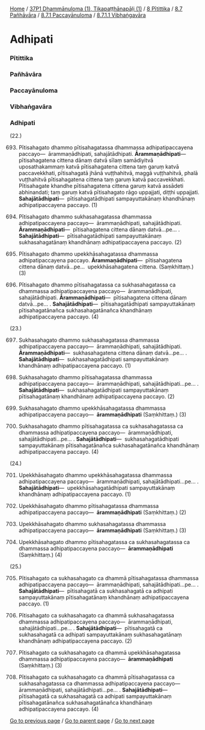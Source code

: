 
[Home](/) / [37P1 Dhammānuloma (1), Tikapaṭṭhānapāḷi (1)](/tipitaka/37P1.md) / [8 Pītittika](/tipitaka/37P1/8.md) / [8.7 Pañhāvāra](/tipitaka/37P1/8/8.7.md) / [8.7.1 Paccayānuloma](/tipitaka/37P1/8/8.7/8.7.1.md) / [8.7.1.1 Vibhaṅgavāra](/tipitaka/37P1/8/8.7/8.7.1/8.7.1.1.md)

# Adhipati

### Pītittika

### Pañhāvāra

### Paccayānuloma

### Vibhaṅgavāra

### Adhipati

(22.)

693. Pītisahagato dhammo pītisahagatassa dhammassa adhipatipaccayena paccayo—  ārammaṇādhipati, sahajātādhipati. **Ārammaṇādhipati**—  pītisahagatena cittena dānaṃ datvā sīlaṃ samādiyitvā uposathakammaṃ katvā pītisahagatena cittena taṃ garuṃ katvā paccavekkhati, pītisahagatā jhānā vuṭṭhahitvā, maggā vuṭṭhahitvā, phalā vuṭṭhahitvā pītisahagatena cittena taṃ garuṃ katvā paccavekkhati. Pītisahagate khandhe pītisahagatena cittena garuṃ katvā assādeti abhinandati; taṃ garuṃ katvā pītisahagato rāgo uppajjati, diṭṭhi uppajjati. **Sahajātādhipati**—  pītisahagatādhipati sampayuttakānaṃ khandhānaṃ adhipatipaccayena paccayo. (1)

694. Pītisahagato dhammo sukhasahagatassa dhammassa adhipatipaccayena paccayo—  ārammaṇādhipati, sahajātādhipati. **Ārammaṇādhipati**—  pītisahagatena cittena dānaṃ datvā…pe… . **Sahajātādhipati**—  pītisahagatādhipati sampayuttakānaṃ sukhasahagatānaṃ khandhānaṃ adhipatipaccayena paccayo. (2)

695. Pītisahagato dhammo upekkhāsahagatassa dhammassa adhipatipaccayena paccayo. **Ārammaṇādhipati**—  pītisahagatena cittena dānaṃ datvā…pe…  upekkhāsahagatena cittena. (Saṃkhittaṃ.) (3)

696. Pītisahagato dhammo pītisahagatassa ca sukhasahagatassa ca dhammassa adhipatipaccayena paccayo—  ārammaṇādhipati, sahajātādhipati. **Ārammaṇādhipati**—  pītisahagatena cittena dānaṃ datvā…pe… . **Sahajātādhipati**—  pītisahagatādhipati sampayuttakānaṃ pītisahagatānañca sukhasahagatānañca khandhānaṃ adhipatipaccayena paccayo. (4)

(23.)

697. Sukhasahagato dhammo sukhasahagatassa dhammassa adhipatipaccayena paccayo—  ārammaṇādhipati, sahajātādhipati. **Ārammaṇādhipati**—  sukhasahagatena cittena dānaṃ datvā…pe… . **Sahajātādhipati**—  sukhasahagatādhipati sampayuttakānaṃ khandhānaṃ adhipatipaccayena paccayo. (1)

698. Sukhasahagato dhammo pītisahagatassa dhammassa adhipatipaccayena paccayo—  ārammaṇādhipati, sahajātādhipati…pe… . **Sahajātādhipati**—  sukhasahagatādhipati sampayuttakānaṃ pītisahagatānaṃ khandhānaṃ adhipatipaccayena paccayo. (2)

699. Sukhasahagato dhammo upekkhāsahagatassa dhammassa adhipatipaccayena paccayo—  **ārammaṇādhipati** (Saṃkhittaṃ.) (3)

700. Sukhasahagato dhammo pītisahagatassa ca sukhasahagatassa ca dhammassa adhipatipaccayena paccayo—  ārammaṇādhipati, sahajātādhipati…pe… . **Sahajātādhipati**—  sukhasahagatādhipati sampayuttakānaṃ pītisahagatānañca sukhasahagatānañca khandhānaṃ adhipatipaccayena paccayo. (4)

(24.)

701. Upekkhāsahagato dhammo upekkhāsahagatassa dhammassa adhipatipaccayena paccayo—  ārammaṇādhipati, sahajātādhipati…pe… . **Sahajātādhipati**—  upekkhāsahagatādhipati sampayuttakānaṃ khandhānaṃ adhipatipaccayena paccayo. (1)

702. Upekkhāsahagato dhammo pītisahagatassa dhammassa adhipatipaccayena paccayo—  **ārammaṇādhipati** (Saṃkhittaṃ.) (2)

703. Upekkhāsahagato dhammo sukhasahagatassa dhammassa adhipatipaccayena paccayo—  **ārammaṇādhipati** (Saṃkhittaṃ.) (3)

704. Upekkhāsahagato dhammo pītisahagatassa ca sukhasahagatassa ca dhammassa adhipatipaccayena paccayo—  **ārammaṇādhipati** (Saṃkhittaṃ.) (4)

(25.)

705. Pītisahagato ca sukhasahagato ca dhammā pītisahagatassa dhammassa adhipatipaccayena paccayo—  ārammaṇādhipati, sahajātādhipati…pe… . **Sahajātādhipati**—  pītisahagatā ca sukhasahagatā ca adhipati sampayuttakānaṃ pītisahagatānaṃ khandhānaṃ adhipatipaccayena paccayo. (1)

706. Pītisahagato ca sukhasahagato ca dhammā sukhasahagatassa dhammassa adhipatipaccayena paccayo—  ārammaṇādhipati, sahajātādhipati…pe… . **Sahajātādhipati**—  pītisahagatā ca sukhasahagatā ca adhipati sampayuttakānaṃ sukhasahagatānaṃ khandhānaṃ adhipatipaccayena paccayo. (2)

707. Pītisahagato ca sukhasahagato ca dhammā upekkhāsahagatassa dhammassa adhipatipaccayena paccayo—  **ārammaṇādhipati** (Saṃkhittaṃ.) (3)

708. Pītisahagato ca sukhasahagato ca dhammā pītisahagatassa ca sukhasahagatassa ca dhammassa adhipatipaccayena paccayo—  ārammaṇādhipati, sahajātādhipati…pe… . **Sahajātādhipati**—  pītisahagatā ca sukhasahagatā ca adhipati sampayuttakānaṃ pītisahagatānañca sukhasahagatānañca khandhānaṃ adhipatipaccayena paccayo. (4)

[Go to previous page](/tipitaka/37P1/8/8.7/8.7.1/8.7.1.1/Arammana.md) / [Go to parent page](/tipitaka/37P1/8/8.7/8.7.1/8.7.1.1.md) / [Go to next page](/tipitaka/37P1/8/8.7/8.7.1/8.7.1.1/Anantara.md)


